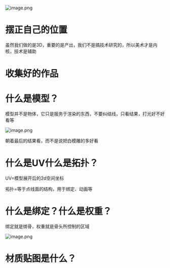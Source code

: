 ![image.png](https://cdn.jsdelivr.net/gh/ymingZ/note-gen-image-sync@main/2025-08/1b17ba0e-1fe1-401e-aee0-d1dc52613d94.png)

# 摆正自己的位置

虽然我们做的是3D，重要的是产出，我们不是搞技术研究的，所以美术才是内核，技术是辅助

# 收集好的作品

# 什么是模型？

模型并不是物体，它只是服务于渲染的东西，不要纠结线，只看结果，打光好不好看等

![image.png](https://cdn.jsdelivr.net/gh/ymingZ/note-gen-image-sync@main/2025-08/8de4b0c4-78a6-4b7a-9a11-1514886b0217.png)

朝着最后的结果看，而不是说把白模雕的多好看

# 什么是UV什么是拓扑？

UV=模型展开后的2d空间坐标

拓扑=等于点线面的结构，用于绑定、动画等

# 什么是绑定？什么是权重？

绑定就是绑骨，权重就是骨头所控制的区域


![image.png](https://cdn.jsdelivr.net/gh/ymingZ/note-gen-image-sync@main/2025-08/022e0305-052a-43ec-b409-31210511a2a7.png)






# 材质贴图是什么？
